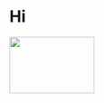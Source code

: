 # Hi
<!DOCTYPE html>
<html>
  <head>

  </head>

<body>
  <a href="https://www.youtube.com/"><img src="https://www.google.com/search?q=youtube+icon&sxsrf=ALeKk0318UVf3FjP_bNksIcYLKHYaiWoew:1616111148276&tbm=isch&source=iu&ictx=1&fir=qKycn29OMsRouM%252C4Ve78l01_Jz6DM%252C_&vet=1&usg=AI4_-kSvI_Ix9n5CFoqGSGqgU174x8OkWQ&sa=X&ved=2ahUKEwi_gaSXg7vvAhV4SjABHY55C28Q9QF6BAgREAE&biw=1280&bih=578&dpr=1.5#imgrc=SgSAe0d-401vTM" height="100px" width="150px"></img></a>
</body>
</html>
 
